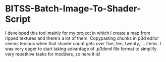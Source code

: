 # BITSS-Batch-Image-To-Shader-Script
I developed this tool mainly for my project in which I create a map from ripped textures and there's a lot of them. Copypasting chunks in p3d editor seems tedious when that shader count gets over five, ten, twenty, ... items.
I was very eager to start taking advantage of .p3dxml file format to simplify very repetitive tasks for modders, so here it is!
